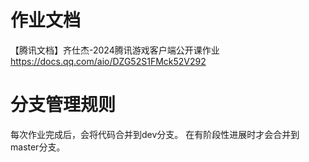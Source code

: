 # 作业文档
【腾讯文档】齐仕杰-2024腾讯游戏客户端公开课作业
https://docs.qq.com/aio/DZG52S1FMck52V292

# 分支管理规则
每次作业完成后，会将代码合并到dev分支。
在有阶段性进展时才会合并到master分支。
